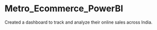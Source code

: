 # Metro_Ecommerce_PowerBI

Created a dashboard to track and analyze their online sales across India.

